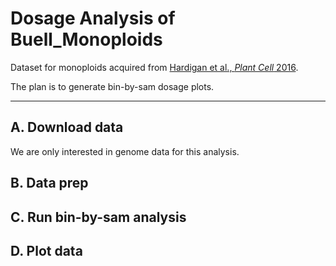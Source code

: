 # Dosage Analysis of Buell_Monoploids

Dataset for monoploids acquired from <a href='http://www.plantcell.org/content/early/2016/01/14/tpc.15.00538.abstract'> Hardigan et al., *Plant Cell* 2016</a>.

The plan is to generate bin-by-sam dosage plots.

-------

## A. Download data

We are only interested in genome data for this analysis.

## B. Data prep

## C. Run bin-by-sam analysis

## D. Plot data

